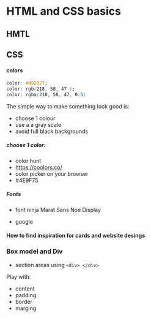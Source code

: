 # HTML and CSS basics
## HMTL
## CSS
#### colors

```css
color: #d92027;
color: rgb(218, 58, 47 );
color: rgba(218, 58, 47, 0.5)
```
The simple way to make something look good is:

- choose 1 colour
- use a a gray scale
- avoid full black backgrounds

##### choose 1 color:

- color hunt
- https://coolors.co/
- color picker on your browser
- #4E9F75


##### Fonts
- font ninja
Marat Sans
Noe Display

- google

#### How to find inspiration for cards and website desings



### Box model and Div

- section areas using `<div> </div>`


Play with:
- content
- padding
- border
- marging
